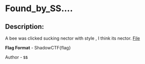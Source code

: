 
# Found_by_SS....
## Description:
A bee was clicked sucking nector with style , I think its nector.
[File](https://drive.google.com/file/d/1xIx_RVfXYQBM5ftvEjYyKIY1oCsJnIeI/view?usp=sharing)

**Flag Format** - ShadowCTF{flag}

Author - **`SS`**

